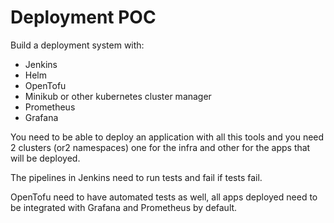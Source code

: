 # Deployment POC

Build a deployment system with:
- Jenkins
- Helm
- OpenTofu
- Minikub or other kubernetes cluster manager
- Prometheus
- Grafana 

You need to be able to deploy an application with all this tools and you need 2 clusters (or2 namespaces) one for the infra and other for the apps that will be deployed.

The pipelines in Jenkins need to run tests and fail if tests fail. 

OpenTofu need to have automated tests as well, all apps deployed need to be integrated with Grafana and Prometheus by default.